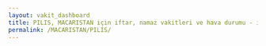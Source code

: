 ```yaml
---
layout: vakit_dashboard
title: PILIS, MACARISTAN için iftar, namaz vakitleri ve hava durumu - ilçe/eyalet seç
permalink: /MACARISTAN/PILIS/
---
```


<script type="text/javascript">
  var GLOBAL_COUNTRY = 'MACARISTAN';
  var GLOBAL_CITY = 'PILIS';
  var GLOBAL_STATE = '';
  var lat = 72;
  var lon = 21;
</script>
